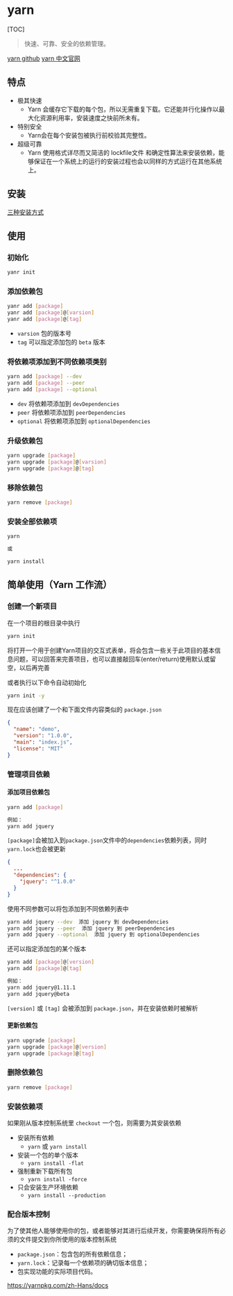 # yarn

[TOC]

> 快速、可靠、安全的依赖管理。

[yarn github](https://github.com/yarnpkg/yarn)
[yarn 中文官网](https://yarnpkg.com/zh-Hans/)

## 特点

- 极其快速
  - Yarn 会缓存它下载的每个包，所以无需重复下载。它还能并行化操作以最大化资源利用率，安装速度之快前所未有。
- 特别安全
  - Yarn会在每个安装包被执行前校验其完整性。
- 超级可靠
  - Yarn 使用格式详尽而又简洁的 lockfile文件 和确定性算法来安装依赖，能够保证在一个系统上的运行的安装过程也会以同样的方式运行在其他系统上。

## 安装

[三种安装方式](https://yarnpkg.com/zh-Hans/docs/install)

## 使用

### 初始化

```bash
yanr init
```

### 添加依赖包

```bash
yanr add [package]
yanr add [package]@[varsion]
yanr add [package]@[tag]
```

- `varsion` 包的版本号
- `tag` 可以指定添加包的 `beta` 版本

### 将依赖项添加到不同依赖项类别

```bash
yarn add [package] --dev
yarn add [package] --peer
yarn add [package] --optional
```

- `dev` 将依赖项添加到 `devDependencies`
- `peer` 将依赖项添加到 `peerDependencies`
- `optional` 将依赖项添加到 `optionalDependencies`

### 升级依赖包

```bash
yarn upgrade [package]
yarn upgrade [package]@[varsion]
yarn upgrade [package]@[tag]
```

### 移除依赖包

```bash
yarn remove [package]
```

### 安装全部依赖项

```bash
yarn

或

yarn install
```

## 简单使用（Yarn 工作流）

### 创建一个新项目

在一个项目的根目录中执行

```bash
yarn init
```

将打开一个用于创建Yarn项目的交互式表单，将会包含一些关于此项目的基本信息问题，可以回答来完善项目，也可以直接敲回车(enter/return)使用默认或留空，以后再完善

或者执行以下命令自动初始化

```bash
yarn init -y
```

现在应该创建了一个和下面文件内容类似的 `package.json`

```json
{
  "name": "demo",
  "version": "1.0.0",
  "main": "index.js",
  "license": "MIT"
}
```

### 管理项目依赖

#### 添加项目依赖包

```bash
yarn add [package]

例如：
yarn add jquery
```

`[package]`会被加入到`package.json`文件中的`dependencies`依赖列表，同时`yarn.lock`也会被更新

```json
{
  ...
  "dependencies": {
    "jquery": "^1.0.0"
  }
}
```

使用不同参数可以将包添加到不同依赖列表中

```bash
yarn add jquery --dev  添加 jquery 到 devDependencies
yarn add jquery --peer  添加 jquery 到 peerDependencies
yarn add jquery --optional  添加 jquery 到 optionalDependencies
```

还可以指定添加包的某个版本

```bash
yarn add [package]@[version]
yarn add [package]@[tag]

例如：
yarn add jquery@1.11.1
yarn add jquery@beta
```

`[version]` 或 `[tag]` 会被添加到 `package.json`，并在安装依赖时被解析

#### 更新依赖包

```bash
yarn upgrade [package]
yarn upgrade [package]@[version]
yarn upgrade [package]@[tag]
```

### 删除依赖包

```bash
yarn remove [package]
```

### 安装依赖项

如果刚从版本控制系统里 `checkout` 一个包，则需要为其安装依赖

- 安装所有依赖
  - `yarn` 或 `yarn install`
- 安装一个包的单个版本
  - `yarn install -flat`
- 强制重新下载所有包
  - `yarn install -force`
- 只会安装生产环境依赖
  - `yarn install --production`

### 配合版本控制

为了使其他人能够使用你的包，或者能够对其进行后续开发，你需要确保将所有必须的文件提交到你所使用的版本控制系统

- `package.json`：包含包的所有依赖信息；
- `yarn.lock`：记录每一个依赖项的确切版本信息；
- 包实现功能的实际项目代码。

https://yarnpkg.com/zh-Hans/docs